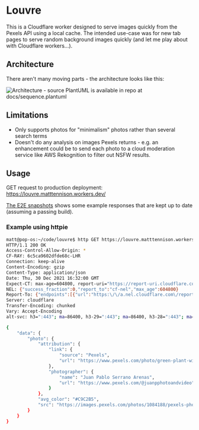 # Louvre

This is a Cloudflare worker designed to serve images quickly from the Pexels API using a local cache. The intended use-case was for new tab pages to serve random background images quickly (and let me play about with Cloudflare workers...).

## Architecture

There aren't many moving parts - the architecture looks like this:

![Architecture - source PlantUML is available in repo at docs/sequence.plantuml](http://www.plantuml.com/plantuml/proxy?cache=no&src=https://raw.githubusercontent.com/matttennison/louvre/main/docs/sequence.plantuml)

## Limitations

- Only supports photos for "minimalism" photos rather than several search terms
- Doesn't do any analysis on images Pexels returns - e.g. an enhancement could be to send each photo to a cloud moderation service like AWS Rekognition to filter out NSFW results.

## Usage

GET request to production deployment: https://louvre.matttennison.workers.dev/

[The E2E snapshots](test/e2e/__snapshots__/e2e.test.ts.snap) shows some example responses that are kept up to date (assuming a passing build).

### Example using httpie

```bash
matt@pop-os:~/code/louvre$ http GET https://louvre.matttennison.workers.dev/
HTTP/1.1 200 OK
Access-Control-Allow-Origin: *
CF-RAY: 6c5ca9602dfde68c-LHR
Connection: keep-alive
Content-Encoding: gzip
Content-Type: application/json
Date: Thu, 30 Dec 2021 16:32:00 GMT
Expect-CT: max-age=604800, report-uri="https://report-uri.cloudflare.com/cdn-cgi/beacon/expect-ct"
NEL: {"success_fraction":0,"report_to":"cf-nel","max_age":604800}
Report-To: {"endpoints":[{"url":"https:\/\/a.nel.cloudflare.com\/report\/v3?s=mIj0BJFDsB7pcfOIHeyskXL63Ivul2tfQGdkuRyAQ5wkdJEFn57M1DyYsVH5KpeDtKxZ3pCzFg8ObRjuHloGqYDgn6loYD3%2B8Q0AkdwhlA2Gsv9DgfrObN57c9mtIQFx51uEyGgu5YfhY7MJm4rao1za"}],"group":"cf-nel","max_age":604800}
Server: cloudflare
Transfer-Encoding: chunked
Vary: Accept-Encoding
alt-svc: h3=":443"; ma=86400, h3-29=":443"; ma=86400, h3-28=":443"; ma=86400, h3-27=":443"; ma=86400

{
    "data": {
        "photo": {
            "attribution": {
                "link": {
                    "source": "Pexels",
                    "url": "https://www.pexels.com/photo/green-plant-with-white-ceramic-pot-1084188/"
                },
                "photographer": {
                    "name": "Juan Pablo Serrano Arenas",
                    "url": "https://www.pexels.com/@juanpphotoandvideo"
                }
            },
            "avg_color": "#C9C2B5",
            "src": "https://images.pexels.com/photos/1084188/pexels-photo-1084188.jpeg"
        }
    }
}
```